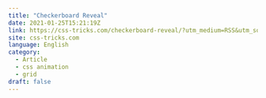 ```yaml
---
title: "Checkerboard Reveal"
date: 2021-01-25T15:21:19Z
link: https://css-tricks.com/checkerboard-reveal/?utm_medium=RSS&utm_source=news.12bit.vn
site: css-tricks.com
language: English
category:
  - Article
  - css animation
  - grid
draft: false
---
```

